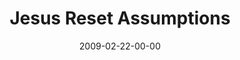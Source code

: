 ---
layout: message
category: message
series: "Reset"
title: "Jesus Reset Assumptions"
date: 2009-02-22-00-00
message_id: 546
audio: "http://s3.amazonaws.com/crossroads-media/messages/audio/Reset1.mp3"
audio-duration: "47:59"
description: "In the opening week of our Reset journey, Brian Tome makes the case for an examination of Jesus."
video: "http://s3.amazonaws.com/crossroads-media/messages/video/Reset1.mp4"
video-duration: "47:59"
video-image: "http://s3.amazonaws.com/crossroads-media/images/Reset1-still.jpg"
program: "http://s3.amazonaws.com/crossroads-media/documents/0221_22_Program.pdf"
tag: 
 - reset
 - history
 - jesus
 - documents
 - belief
 - tome
 - boyd
 - evidence
explicit: false
---